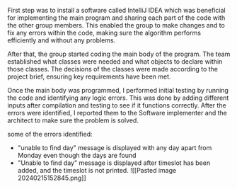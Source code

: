 
First step was to install a software called IntelliJ IDEA which was beneficial for implementing the main program and sharing each part of the code with the other group members. This enabled the group to make changes and to fix any errors within the code, making sure the algorithm performs efficiently and without any problems.

After that, the group started coding the main body of the program. The team established what classes were needed and what objects to declare within those classes. The decisions of the classes were made according to the project brief, ensuring key requirements have been met.

Once the main body was programmed, I performed initial testing by running the code and identifying any logic errors. This was done by adding different inputs after compilation and testing to see if it functions correctly. After the errors were identified, I reported them to the Software implementer and the architect to make sure the problem is solved. 

some of the errors identified:
- "unable to find day" message is displayed with any day apart from Monday even though the days are found
- "Unable to find day" message is displayed after timeslot has been added, and the timeslot is not printed.
![[Pasted image 20240215152845.png]]
